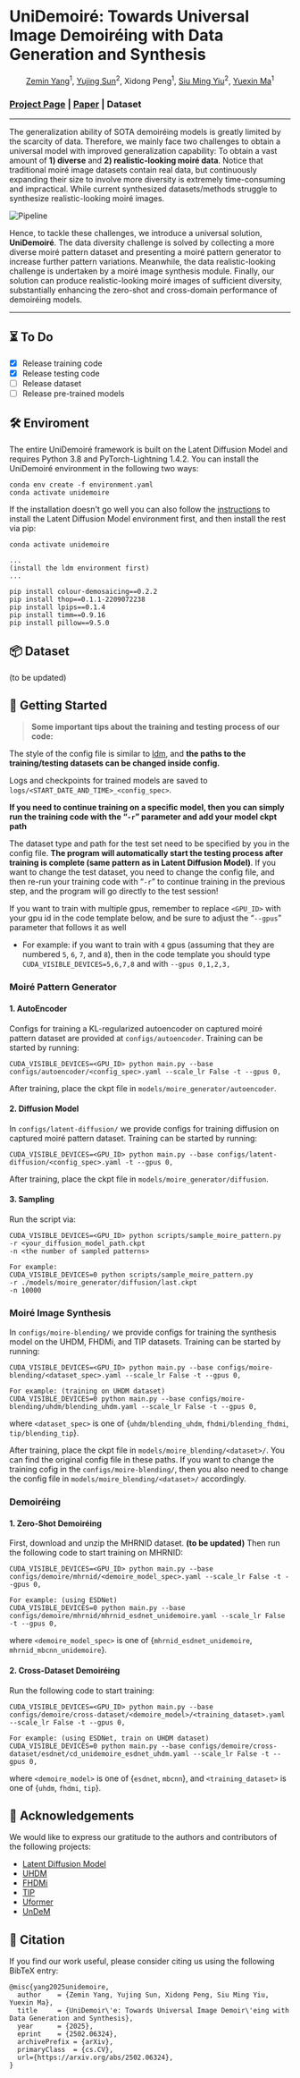# UniDemoiré: Towards Universal Image Demoiréing with Data Generation and Synthesis

<center><a href="https://yizhifengyeyzm.github.io/">Zemin Yang</a><sup>1</sup>, <a href="https://yujingsun.github.io/">Yujing Sun</a><sup>2</sup>, Xidong Peng<sup>1</sup>, <a href="https://www.cs.hku.hk/index.php/people/academic-staff/smyiu/">Siu Ming Yiu</a><sup>2</sup>, <a href="https://yuexinma.me/">Yuexin Ma</a><sup>1</sup></center>

### [Project Page](https://yizhifengyeyzm.github.io/UniDemoire-page/) | [Paper](https://arxiv.org/abs/2502.06324) | Dataset 

***

The generalization ability of SOTA demoiréing models is greatly limited by the scarcity of data. Therefore, we mainly face two challenges to obtain a universal model with improved generalization capability: To obtain a vast amount of **1) diverse** and **2) realistic-looking moiré data**. Notice that traditional moiré image datasets contain real data, but continuously expanding their size to involve more diversity is extremely time-consuming and impractical. While current synthesized datasets/methods struggle to synthesize realistic-looking moiré images.

![Pipeline](./static/images/Pipeline.png)

Hence, to tackle these challenges, we introduce a universal solution, **UniDemoiré**. The data diversity challenge is solved by collecting a more diverse moiré pattern dataset and presenting a moiré pattern generator to increase further pattern variations. Meanwhile, the data realistic-looking challenge is undertaken by a moiré image synthesis module. Finally, our solution can produce realistic-looking moiré images of sufficient diversity, substantially enhancing the zero-shot and cross-domain performance of demoiréing models.

***

## :hourglass_flowing_sand: To Do

- [x] Release training code
- [x] Release testing code
- [ ] Release dataset
- [ ] Release pre-trained models

## 🛠️ Enviroment
The entire UniDemoiré framework is built on the Latent Diffusion Model and requires Python 3.8 and PyTorch-Lightning 1.4.2.
You can install the UniDemoiré environment in the following two ways:
```
conda env create -f environment.yaml
conda activate unidemoire
```
If the installation doesn't go well you can also follow the [instructions](https://github.com/CompVis/latent-diffusion?tab=readme-ov-file#requirements) to install the Latent Diffusion Model environment first, and then install the rest via pip:
```
conda activate unidemoire

...
(install the ldm environment first)
...

pip install colour-demosaicing==0.2.2
pip install thop==0.1.1-2209072238
pip install lpips==0.1.4
pip install timm==0.9.16
pip install pillow==9.5.0
```

## 📦 Dataset
(to be updated)

## 🚀 Getting Started

>**Some important tips about the training and testing process of our code:**

The style of the config file is similar to [ldm](https://github.com/CompVis/latent-diffusion), and **the paths to the training/testing datasets can be changed inside config.**

Logs and checkpoints for trained models are saved to `logs/<START_DATE_AND_TIME>_<config_spec>`.

**If you need to continue training on a specific model, then you can simply run the training code with the “`-r`” parameter and add your model ckpt path**

The dataset type and path for the test set need to be specified by you in the config file. **The program will automatically start the testing process after training is complete (same pattern as in Latent Diffusion Model)**. If you want to change the test dataset, you need to change the config file, and then re-run your training code with “`-r`” to continue training in the previous step, and the program will go directly to the test session!

If you want to train with multiple gpus, remember to replace `<GPU_ID>` with your gpu id in the code template below, and be sure to adjust the “`--gpus`” parameter that follows it as well 
- For example: if you want to train with `4` gpus (assuming that they are numbered `5`, `6`, `7`, and `8`), then in the code template you should type `CUDA_VISIBLE_DEVICES=5,6,7,8` and with `--gpus 0,1,2,3,`

### Moiré Pattern Generator

#### 1. AutoEncoder
Configs for training a KL-regularized autoencoder on captured moiré pattern dataset are provided at `configs/autoencoder`. Training can be started by running:
```
CUDA_VISIBLE_DEVICES=<GPU_ID> python main.py --base configs/autoencoder/<config_spec>.yaml --scale_lr False -t --gpus 0,
```
After training, place the ckpt file in `models/moire_generator/autoencoder`.

#### 2. Diffusion Model
In `configs/latent-diffusion/` we provide configs for training diffusion on captured moiré pattern dataset. Training can be started by running:
```
CUDA_VISIBLE_DEVICES=<GPU_ID> python main.py --base configs/latent-diffusion/<config_spec>.yaml -t --gpus 0,
```
After training, place the ckpt file in `models/moire_generator/diffusion`.

#### 3. Sampling
Run the script via:
```
CUDA_VISIBLE_DEVICES=<GPU_ID> python scripts/sample_moire_pattern.py 
-r <your_diffusion_model_path.ckpt 
-n <the number of sampled patterns>

For example:
CUDA_VISIBLE_DEVICES=0 python scripts/sample_moire_pattern.py 
-r ./models/moire_generator/diffusion/last.ckpt 
-n 10000
```

### Moiré Image Synthesis
In `configs/moire-blending/` we provide configs for training the synthesis model on the UHDM, FHDMi, and TIP datasets. Training can be started by running:
```
CUDA_VISIBLE_DEVICES=<GPU_ID> python main.py --base configs/moire-blending/<dataset_spec>.yaml --scale_lr False -t --gpus 0,

For example: (training on UHDM dataset)
CUDA_VISIBLE_DEVICES=0 python main.py --base configs/moire-blending/uhdm/blending_uhdm.yaml --scale_lr False -t --gpus 0,
```
where `<dataset_spec>` is one of {`uhdm/blending_uhdm`, `fhdmi/blending_fhdmi`, `tip/blending_tip`}.

After training, place the ckpt file in `models/moire_blending/<dataset>/`. You can find the original config file in these paths. If you want to change the training cofig in the `configs/moire-blending/`, then you also need to change the config file in `models/moire_blending/<dataset>/` accordingly.

### Demoiréing

#### 1. Zero-Shot Demoiréing
First, download and unzip the MHRNID dataset. **(to be updated)**
Then run the following code to start training on MHRNID:
```
CUDA_VISIBLE_DEVICES=<GPU_ID> python main.py --base configs/demoire/mhrnid/<demoire_model_spec>.yaml --scale_lr False -t --gpus 0,

For example: (using ESDNet)
CUDA_VISIBLE_DEVICES=0 python main.py --base configs/demoire/mhrnid/mhrnid_esdnet_unidemoire.yaml --scale_lr False -t --gpus 0,
```
where `<demoire_model_spec>` is one of {`mhrnid_esdnet_unidemoire`, `mhrnid_mbcnn_unidemoire`}.

#### 2. Cross-Dataset Demoiréing

Run the following code to start training:
```
CUDA_VISIBLE_DEVICES=<GPU_ID> python main.py --base configs/demoire/cross-dataset/<demoire_model>/<training_dataset>.yaml --scale_lr False -t --gpus 0,

For example: (using ESDNet, train on UHDM dataset)
CUDA_VISIBLE_DEVICES=0 python main.py --base configs/demoire/cross-dataset/esdnet/cd_unidemoire_esdnet_uhdm.yaml --scale_lr False -t --gpus 0,
```
where `<demoire_model>` is one of {`esdnet`, `mbcnn`}, and `<training_dataset>` is one of {`uhdm`, `fhdmi`, `tip`}.



## 🙏 Acknowledgements

We would like to express our gratitude to the authors and contributors of the following projects:

- [Latent Diffusion Model](https://github.com/CompVis/latent-diffusion)
- [UHDM](https://github.com/CVMI-Lab/UHDM)
- [FHDMi](https://github.com/PKU-IMRE/FHDe2Net)
- [TIP](https://github.com/ZhengJun-AI/MoirePhotoRestoration-MCNN)
- [Uformer](https://github.com/ZhendongWang6/Uformer)
- [UnDeM](https://github.com/zysxmu/UnDeM)



## 📑 Citation

If you find our work useful, please consider citing us using the following BibTeX entry:

```
@misc{yang2025unidemoire,
  author    = {Zemin Yang, Yujing Sun, Xidong Peng, Siu Ming Yiu, Yuexin Ma},
  title     = {UniDemoir\'e: Towards Universal Image Demoir\'eing with Data Generation and Synthesis},
  year      = {2025},
  eprint    = {2502.06324},
  archivePrefix = {arXiv},
  primaryClass  = {cs.CV},
  url={https://arxiv.org/abs/2502.06324},
}
```

